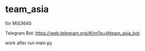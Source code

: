 # team_asia
for MIS3640

Telegram Bot:
https://web.telegram.org/#/im?p=@team_asia_bot

work after run main.py
